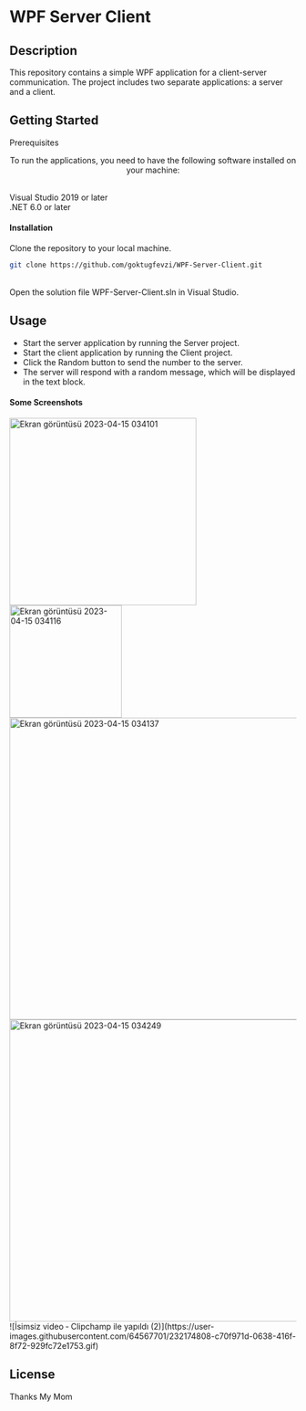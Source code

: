 # WPF Server Client



<p align="center">

</p>

## Description

This repository contains a simple WPF application for a client-server communication. The project includes two separate applications: a server and a client.


## Getting Started
Prerequisites

<p align="center">
To run the applications, you need to have the following software installed on your machine:</br></br>

Visual Studio 2019 or later</br>
.NET 6.0 or later</br>
</p>


#### Installation
Clone the repository to your local machine.</br>
```sh
git clone https://github.com/goktugfevzi/WPF-Server-Client.git
```
</br>
Open the solution file WPF-Server-Client.sln in Visual Studio.
</br>


## Usage
- Start the server application by running the Server project.
- Start the client application by running the Client project.
- Click the Random button to send the number to the server.
- The server will respond with a random message, which will be displayed in the text block.


#### Some Screenshots
<img width="328" alt="Ekran görüntüsü 2023-04-15 034101" src="https://user-images.githubusercontent.com/64567701/232174653-630130db-f50a-4548-9d3b-5ba06d99f7ab.png">
<img width="197" alt="Ekran görüntüsü 2023-04-15 034116" src="https://user-images.githubusercontent.com/64567701/232174655-6945cb1f-87f4-4a9e-b317-1388cf523030.png">
<img width="529" alt="Ekran görüntüsü 2023-04-15 034137" src="https://user-images.githubusercontent.com/64567701/232174657-bd168ad4-a278-4b0b-a1f1-183ee567a420.png">
<img width="529" alt="Ekran görüntüsü 2023-04-15 034249" src="https://user-images.githubusercontent.com/64567701/232174660-db0f37f2-b794-4750-b139-bbf021f46aa7.png">
![İsimsiz video ‐ Clipchamp ile yapıldı (2)](https://user-images.githubusercontent.com/64567701/232174808-c70f971d-0638-416f-8f72-929fc72e1753.gif)


## License
Thanks My Mom
